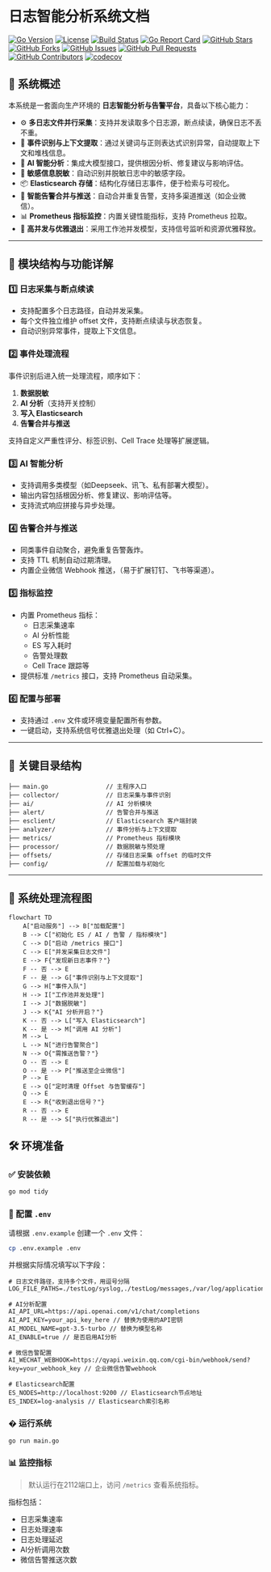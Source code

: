# 日志智能分析系统文档

[![Go Version](https://img.shields.io/github/go-mod/go-version/aiici/logai)](https://github.com/aiici/logai)
[![License](https://img.shields.io/badge/license-Apache%202.0-blue.svg)](LICENSE)
[![Build Status](https://img.shields.io/github/workflow/status/aiici/logai/Go)](https://github.com/aiici/logai/actions)
[![Go Report Card](https://goreportcard.com/badge/github.com/aiici/logai)](https://goreportcard.com/report/github.com/aiici/logai)
[![GitHub Stars](https://img.shields.io/github/stars/aiici/logai?style=social)](https://github.com/aiici/logai/stargazers)
[![GitHub Forks](https://img.shields.io/github/forks/aiici/logai?style=social)](https://github.com/aiici/logai/network)
[![GitHub Issues](https://img.shields.io/github/issues/aiici/logai?style=social)](https://github.com/aiici/logai/issues)
[![GitHub Pull Requests](https://img.shields.io/github/issues-pr/aiici/logai?style=social)](https://github.com/aiici/logai/pulls)
[![GitHub Contributors](https://img.shields.io/github/contributors/aiici/logai?style=social)](https://github.com/aiici/logai/graphs/contributors)
[![codecov](https://codecov.io/gh/aiici/logai/branch/main/graph/badge.svg)](https://codecov.io/gh/aiici/logai)


## 🚀 系统概述

本系统是一套面向生产环境的 **日志智能分析与告警平台**，具备以下核心能力：

- ⚙️ **多日志文件并行采集**：支持并发读取多个日志源，断点续读，确保日志不丢不重。
- 🧠 **事件识别与上下文提取**：通过关键词与正则表达式识别异常，自动提取上下文和堆栈信息。
- 🤖 **AI 智能分析**：集成大模型接口，提供根因分析、修复建议与影响评估。
- 🔐 **敏感信息脱敏**：自动识别并脱敏日志中的敏感字段。
- 📦 **Elasticsearch 存储**：结构化存储日志事件，便于检索与可视化。
- 📣 **智能告警合并与推送**：自动合并重复告警，支持多渠道推送（如企业微信）。
- 📊 **Prometheus 指标监控**：内置关键性能指标，支持 Prometheus 拉取。
- 💎 **高并发与优雅退出**：采用工作池并发模型，支持信号监听和资源优雅释放。

------

## 🧩 模块结构与功能详解

### 1️⃣ 日志采集与断点续读

- 支持配置多个日志路径，自动并发采集。
- 每个文件独立维护 offset 文件，支持断点续读与状态恢复。
- 自动识别异常事件，提取上下文信息。

### 2️⃣ 事件处理流程

事件识别后进入统一处理流程，顺序如下：

1. **数据脱敏**
2. **AI 分析**（支持开关控制）
3. **写入 Elasticsearch**
4. **告警合并与推送**

支持自定义严重性评分、标签识别、Cell Trace 处理等扩展逻辑。

### 3️⃣ AI 智能分析

- 支持调用多类模型（如Deepseek、讯飞、私有部署大模型）。
- 输出内容包括根因分析、修复建议、影响评估等。
- 支持流式响应拼接与异步处理。

### 4️⃣ 告警合并与推送

- 同类事件自动聚合，避免重复告警轰炸。
- 支持 TTL 机制自动过期清理。
- 内置企业微信 Webhook 推送，（易于扩展钉钉、飞书等渠道）。

### 5️⃣ 指标监控

- 内置 Prometheus 指标：
  - 日志采集速率
  - AI 分析性能
  - ES 写入耗时
  - 告警处理数
  - Cell Trace 跟踪等
- 提供标准 `/metrics` 接口，支持 Prometheus 自动采集。

### 6️⃣ 配置与部署

- 支持通过 `.env` 文件或环境变量配置所有参数。
- 一键启动，支持系统信号优雅退出处理（如 Ctrl+C）。

------

## 📁 关键目录结构

```text
├── main.go                // 主程序入口
├── collector/             // 日志采集与事件识别
├── ai/                    // AI 分析模块
├── alert/                 // 告警合并与推送
├── esclient/              // Elasticsearch 客户端封装
├── analyzer/              // 事件分析与上下文提取
├── metrics/               // Prometheus 指标模块
├── processor/             // 数据脱敏与预处理
├── offsets/               // 存储日志采集 offset 的临时文件
├── config/                // 配置加载与初始化
```

------

## 🔄 系统处理流程图

```mermaid
flowchart TD
    A["启动服务"] --> B["加载配置"]
    B --> C["初始化 ES / AI / 告警 / 指标模块"]
    C --> D["启动 /metrics 接口"]
    C --> E["并发采集日志文件"]
    E --> F{"发现新日志事件？"}
    F -- 否 --> E
    F -- 是 --> G["事件识别与上下文提取"]
    G --> H["事件入队"]
    H --> I["工作池并发处理"]
    I --> J["数据脱敏"]
    J --> K{"AI 分析开启？"}
    K -- 否 --> L["写入 Elasticsearch"]
    K -- 是 --> M["调用 AI 分析"]
    M --> L
    L --> N["进行告警聚合"]
    N --> O{"需推送告警？"}
    O -- 否 --> E
    O -- 是 --> P["推送至企业微信"]
    P --> E
    E --> Q["定时清理 Offset 与告警缓存"]
    Q --> E
    E --> R{"收到退出信号？"}
    R -- 否 --> E
    R -- 是 --> S["执行优雅退出"]
```

## 🛠 环境准备

### ✅ 安装依赖

```bash
go mod tidy
```

### 🔧 配置 `.env`

请根据 `.env.example` 创建一个 `.env` 文件：

```bash
cp .env.example .env
```

并根据实际情况填写以下字段：

```env
# 日志文件路径，支持多个文件，用逗号分隔
LOG_FILE_PATHS=./testLog/syslog,./testLog/messages,/var/log/application.log

# AI分析配置
AI_API_URL=https://api.openai.com/v1/chat/completions
AI_API_KEY=your_api_key_here // 替换为使用的API密钥
AI_MODEL_NAME=gpt-3.5-turbo // 替换为模型名称
AI_ENABLE=true // 是否启用AI分析

# 微信告警配置
AI_WECHAT_WEBHOOK=https://qyapi.weixin.qq.com/cgi-bin/webhook/send?key=your_webhook_key // 企业微信告警webhook

# Elasticsearch配置
ES_NODES=http://localhost:9200 // Elasticsearch节点地址
ES_INDEX=log-analysis // Elasticsearch索引名称
```

### � 运行系统

```bash
go run main.go
```

### 📊 监控指标

> 默认运行在2112端口上，访问 `/metrics` 查看系统指标。

指标包括：
- 日志采集速率
- 日志处理速率
- 日志处理延迟
- AI分析调用次数
- 微信告警推送次数
